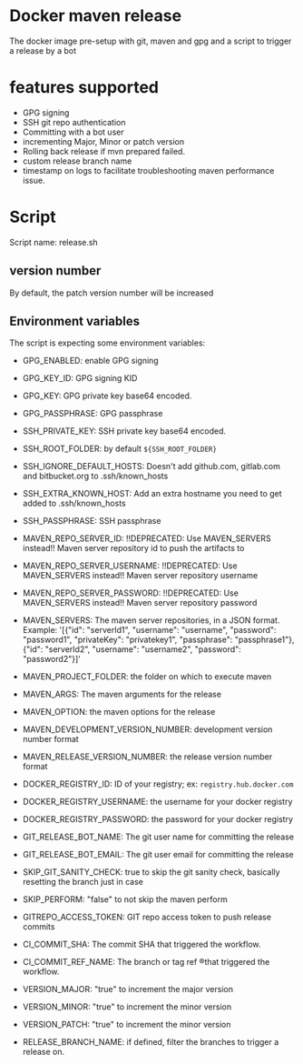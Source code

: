 # Docker maven release

The docker image pre-setup with git, maven and gpg and a script to trigger a release by a bot

# features supported
- GPG signing
- SSH git repo authentication
- Committing with a bot user
- incrementing Major, Minor or patch version
- Rolling back release if mvn prepared failed.
- custom release branch name
- timestamp on logs to facilitate troubleshooting maven performance issue.

# Script
Script name: release.sh

## version number

By default, the patch version number will be increased

## Environment variables

The script is expecting some environment variables:


- GPG_ENABLED: enable GPG signing
- GPG_KEY_ID: GPG signing KID
- GPG_KEY: GPG private key base64 encoded.
- GPG_PASSPHRASE: GPG passphrase

- SSH_PRIVATE_KEY: SSH private key base64 encoded.
- SSH_ROOT_FOLDER: by default `${SSH_ROOT_FOLDER}`
- SSH_IGNORE_DEFAULT_HOSTS: Doesn't add github.com, gitlab.com and bitbucket.org to .ssh/known_hosts
- SSH_EXTRA_KNOWN_HOST: Add an extra hostname you need to get added to .ssh/known_hosts
- SSH_PASSPHRASE: SSH passphrase

- MAVEN_REPO_SERVER_ID: !!DEPRECATED: Use MAVEN_SERVERS instead!! Maven server repository id to push the artifacts to
- MAVEN_REPO_SERVER_USERNAME: !!DEPRECATED: Use MAVEN_SERVERS instead!! Maven server repository username
- MAVEN_REPO_SERVER_PASSWORD: !!DEPRECATED: Use MAVEN_SERVERS instead!! Maven server repository password
- MAVEN_SERVERS: The maven server repositories, in a JSON format. Example: '[{"id": "serverId1", "username": "username", "password": "password1", "privateKey": "privatekey1", "passphrase": "passphrase1"}, {"id": "serverId2", "username": "username2", "password": "password2"}]'
- MAVEN_PROJECT_FOLDER: the folder on which to execute maven
- MAVEN_ARGS: The maven arguments for the release
- MAVEN_OPTION: the maven options for the release
- MAVEN_DEVELOPMENT_VERSION_NUMBER: development version number format
- MAVEN_RELEASE_VERSION_NUMBER: the release version number format

- DOCKER_REGISTRY_ID: ID of your registry; ex: `registry.hub.docker.com`
- DOCKER_REGISTRY_USERNAME: the username for your docker registry
- DOCKER_REGISTRY_PASSWORD: the password for your docker registry

- GIT_RELEASE_BOT_NAME: The git user name for committing the release
- GIT_RELEASE_BOT_EMAIL: The git user email for committing the release

- SKIP_GIT_SANITY_CHECK: true to skip the git sanity check, basically resetting the branch just in case
- SKIP_PERFORM: "false" to not skip the maven perform

- GITREPO_ACCESS_TOKEN: GIT repo access token to push release commits

- CI_COMMIT_SHA: The commit SHA that triggered the workflow.
- CI_COMMIT_REF_NAME: The branch or tag ref ®that triggered the workflow.

- VERSION_MAJOR: "true" to increment the major version
- VERSION_MINOR: "true" to increment the minor version
- VERSION_PATCH: "true" to increment the minor version

- RELEASE_BRANCH_NAME: if defined, filter the branches to trigger a release on.
